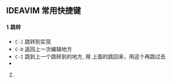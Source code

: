 ## IDEAVIM 常用快捷键

#### 1.跳转

+ `C-]` 跳转到实现
+  `C-O` 返回上一次编辑地方
+ `C-I` 跳到上一个跳转到的地方, 用 上面的跳回来，用这个再跳过去
+  

2. 